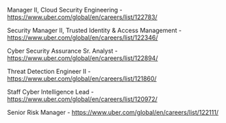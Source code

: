 Manager II, Cloud Security Engineering - https://www.uber.com/global/en/careers/list/122783/

Security Manager II, Trusted Identity & Access Management - https://www.uber.com/global/en/careers/list/122346/

Cyber Security Assurance Sr. Analyst - https://www.uber.com/global/en/careers/list/122894/

Threat Detection Engineer II - https://www.uber.com/global/en/careers/list/121860/

Staff  Cyber Intelligence Lead - https://www.uber.com/global/en/careers/list/120972/

Senior Risk Manager - https://www.uber.com/global/en/careers/list/122111/

